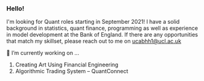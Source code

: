 ### Hello!

I'm looking for Quant roles starting in September 2021! 
I have a solid background in statistics, quant finance, programming as well as experience in model development at the Bank of England.
If there are any opportunities that match my skillset, please reach out to me on ucabhh1@ucl.ac.uk



🔭 I’m currently working on ...
1) Creating Art Using Financial Engineering
2) Algorithmic Trading System – QuantConnect

 
